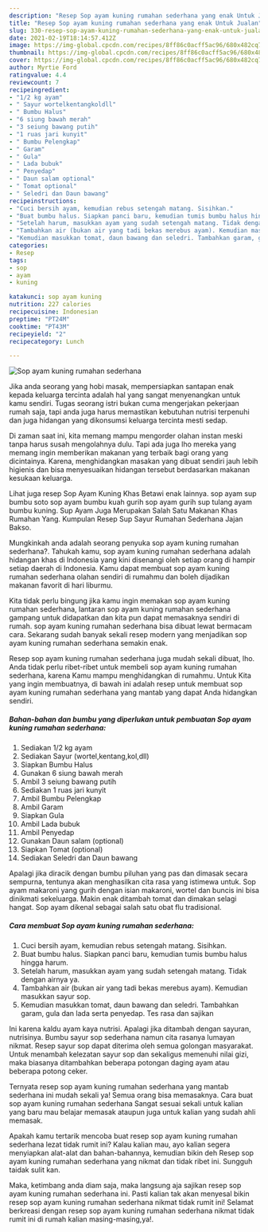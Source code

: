 ```yaml
---
description: "Resep Sop ayam kuning rumahan sederhana yang enak Untuk Jualan"
title: "Resep Sop ayam kuning rumahan sederhana yang enak Untuk Jualan"
slug: 330-resep-sop-ayam-kuning-rumahan-sederhana-yang-enak-untuk-jualan
date: 2021-02-19T18:14:57.412Z
image: https://img-global.cpcdn.com/recipes/8ff86c0acff5ac96/680x482cq70/sop-ayam-kuning-rumahan-sederhana-foto-resep-utama.jpg
thumbnail: https://img-global.cpcdn.com/recipes/8ff86c0acff5ac96/680x482cq70/sop-ayam-kuning-rumahan-sederhana-foto-resep-utama.jpg
cover: https://img-global.cpcdn.com/recipes/8ff86c0acff5ac96/680x482cq70/sop-ayam-kuning-rumahan-sederhana-foto-resep-utama.jpg
author: Myrtie Ford
ratingvalue: 4.4
reviewcount: 7
recipeingredient:
- "1/2 kg ayam"
- " Sayur wortelkentangkoldll"
- " Bumbu Halus"
- "6 siung bawah merah"
- "3 seiung bawang putih"
- "1 ruas jari kunyit"
- " Bumbu Pelengkap"
- " Garam"
- " Gula"
- " Lada bubuk"
- " Penyedap"
- " Daun salam optional"
- " Tomat optional"
- " Seledri dan Daun bawang"
recipeinstructions:
- "Cuci bersih ayam, kemudian rebus setengah matang. Sisihkan."
- "Buat bumbu halus. Siapkan panci baru, kemudian tumis bumbu halus hingga harum."
- "Setelah harum, masukkan ayam yang sudah setengah matang. Tidak dengan airnya ya."
- "Tambahkan air (bukan air yang tadi bekas merebus ayam). Kemudian masukkan sayur sop."
- "Kemudian masukkan tomat, daun bawang dan seledri. Tambahkan garam, gula dan lada serta penyedap. Tes rasa dan sajikan"
categories:
- Resep
tags:
- sop
- ayam
- kuning

katakunci: sop ayam kuning 
nutrition: 227 calories
recipecuisine: Indonesian
preptime: "PT24M"
cooktime: "PT43M"
recipeyield: "2"
recipecategory: Lunch

---
```



![Sop ayam kuning rumahan sederhana](https://img-global.cpcdn.com/recipes/8ff86c0acff5ac96/680x482cq70/sop-ayam-kuning-rumahan-sederhana-foto-resep-utama.jpg)

Jika anda seorang yang hobi masak, mempersiapkan santapan enak kepada keluarga tercinta adalah hal yang sangat menyenangkan untuk kamu sendiri. Tugas seorang istri bukan cuma mengerjakan pekerjaan rumah saja, tapi anda juga harus memastikan kebutuhan nutrisi terpenuhi dan juga hidangan yang dikonsumsi keluarga tercinta mesti sedap.

Di zaman  saat ini, kita memang mampu mengorder olahan instan meski tanpa harus susah mengolahnya dulu. Tapi ada juga lho mereka yang memang ingin memberikan makanan yang terbaik bagi orang yang dicintainya. Karena, menghidangkan masakan yang dibuat sendiri jauh lebih higienis dan bisa menyesuaikan hidangan tersebut berdasarkan makanan kesukaan keluarga. 

Lihat juga resep Sop Ayam Kuning Khas Betawi enak lainnya. sop ayam sup bumbu soto sop ayam bumbu kuah gurih sop ayam gurih sup tulang ayam bumbu kuning. Sup Ayam Juga Merupakan Salah Satu Makanan Khas Rumahan Yang. Kumpulan Resep Sup Sayur Rumahan Sederhana Jajan Bakso.

Mungkinkah anda adalah seorang penyuka sop ayam kuning rumahan sederhana?. Tahukah kamu, sop ayam kuning rumahan sederhana adalah hidangan khas di Indonesia yang kini disenangi oleh setiap orang di hampir setiap daerah di Indonesia. Kamu dapat membuat sop ayam kuning rumahan sederhana olahan sendiri di rumahmu dan boleh dijadikan makanan favorit di hari liburmu.

Kita tidak perlu bingung jika kamu ingin memakan sop ayam kuning rumahan sederhana, lantaran sop ayam kuning rumahan sederhana gampang untuk didapatkan dan kita pun dapat memasaknya sendiri di rumah. sop ayam kuning rumahan sederhana bisa dibuat lewat bermacam cara. Sekarang sudah banyak sekali resep modern yang menjadikan sop ayam kuning rumahan sederhana semakin enak.

Resep sop ayam kuning rumahan sederhana juga mudah sekali dibuat, lho. Anda tidak perlu ribet-ribet untuk membeli sop ayam kuning rumahan sederhana, karena Kamu mampu menghidangkan di rumahmu. Untuk Kita yang ingin membuatnya, di bawah ini adalah resep untuk membuat sop ayam kuning rumahan sederhana yang mantab yang dapat Anda hidangkan sendiri.

<!--inarticleads1-->

##### Bahan-bahan dan bumbu yang diperlukan untuk pembuatan Sop ayam kuning rumahan sederhana:

1. Sediakan 1/2 kg ayam
1. Sediakan  Sayur (wortel,kentang,kol,dll)
1. Siapkan  Bumbu Halus
1. Gunakan 6 siung bawah merah
1. Ambil 3 seiung bawang putih
1. Sediakan 1 ruas jari kunyit
1. Ambil  Bumbu Pelengkap
1. Ambil  Garam
1. Siapkan  Gula
1. Ambil  Lada bubuk
1. Ambil  Penyedap
1. Gunakan  Daun salam (optional)
1. Siapkan  Tomat (optional)
1. Sediakan  Seledri dan Daun bawang


Apalagi jika diracik dengan bumbu piluhan yang pas dan dimasak secara sempurna, tentunya akan menghasilkan cita rasa yang istimewa untuk. Sop ayam makaroni yang gurih dengan isian makaroni, wortel dan buncis ini bisa dinikmati sekeluarga. Makin enak ditambah tomat dan dimakan selagi hangat. Sop ayam dikenal sebagai salah satu obat flu tradisional. 

<!--inarticleads2-->

##### Cara membuat Sop ayam kuning rumahan sederhana:

1. Cuci bersih ayam, kemudian rebus setengah matang. Sisihkan.
1. Buat bumbu halus. Siapkan panci baru, kemudian tumis bumbu halus hingga harum.
1. Setelah harum, masukkan ayam yang sudah setengah matang. Tidak dengan airnya ya.
1. Tambahkan air (bukan air yang tadi bekas merebus ayam). Kemudian masukkan sayur sop.
1. Kemudian masukkan tomat, daun bawang dan seledri. Tambahkan garam, gula dan lada serta penyedap. Tes rasa dan sajikan


Ini karena kaldu ayam kaya nutrisi. Apalagi jika ditambah dengan sayuran, nutrisinya. Bumbu sayur sop sederhana namun cita rasanya lumayan nikmat. Resep sayur sop dapat diterima oleh semua golongan masyarakat. Untuk menambah kelezatan sayur sop dan sekaligus memenuhi nilai gizi, maka biasanya ditambahkan beberapa potongan daging ayam atau beberapa potong ceker. 

Ternyata resep sop ayam kuning rumahan sederhana yang mantab sederhana ini mudah sekali ya! Semua orang bisa memasaknya. Cara buat sop ayam kuning rumahan sederhana Sangat sesuai sekali untuk kalian yang baru mau belajar memasak ataupun juga untuk kalian yang sudah ahli memasak.

Apakah kamu tertarik mencoba buat resep sop ayam kuning rumahan sederhana lezat tidak rumit ini? Kalau kalian mau, ayo kalian segera menyiapkan alat-alat dan bahan-bahannya, kemudian bikin deh Resep sop ayam kuning rumahan sederhana yang nikmat dan tidak ribet ini. Sungguh taidak sulit kan. 

Maka, ketimbang anda diam saja, maka langsung aja sajikan resep sop ayam kuning rumahan sederhana ini. Pasti kalian tak akan menyesal bikin resep sop ayam kuning rumahan sederhana nikmat tidak rumit ini! Selamat berkreasi dengan resep sop ayam kuning rumahan sederhana nikmat tidak rumit ini di rumah kalian masing-masing,ya!.

